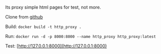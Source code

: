 Its proxy simple html pages for test, not more.


Clone from [github](https://github.com/zx10060/http_proxy)

Build: `docker build -t http_proxy .`

Run: `docker run -d -p 8000:8000 --name http_proxy http_proxy:latest`

Test: [http://127.0.0.1:8000](http://127.0.0.1:8000)
